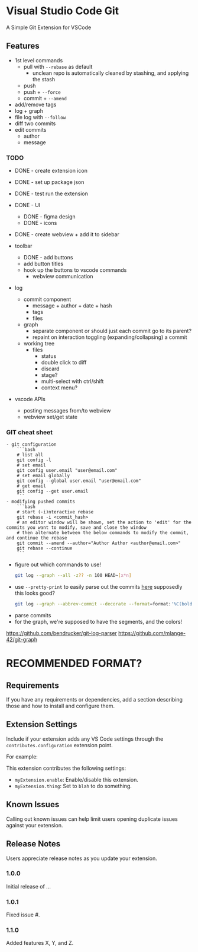 # Visual Studio Code Git
A Simple Git Extension for VSCode

## Features
- 1st level commands
	- pull with `--rebase` as default
		- unclean repo is automatically cleaned by stashing, and applying the stash
	- push
	- push + `--force`
	- commit + `--amend`
- add/remove tags
- log + graph
- file log with `--follow`
- diff two commits
- edit commits
	- author
	- message

### TODO
- DONE - create extension icon
- DONE - set up package json
- DONE - test run the extension
- DONE - UI
	- DONE - figma design
	- DONE - icons
- DONE - create webview + add it to sidebar
- toolbar
	- DONE - add buttons
	- add button titles
	- hook up the buttons to vscode commands
		- webview communication
- log
	- commit component
		- message + author + date + hash
		- tags
		- files
	- graph
		- separate component or should just each commit go to its parent?
		- repaint on interaction toggling (expanding/collapsing) a commit
	- working tree
		- files
			- status
			- double click to diff
			- discard
			- stage?
			- multi-select with ctrl/shift
			- context menu?

- vscode APIs
	- posting messages from/to webview
	- webview set/get state
### GIT cheat sheet
	- git configuration
		```bash
		# list all
		git config -l
		# set email
		git config user.email "user@email.com"
		# set email globally
		git config --global user.email "user@email.com"
		# get email
		git config --get user.email
		```
	- modifying pushed commits
		```bash
		# start (-i)nteractive rebase
		git rebase -i <commit_hash>
		# an editor window will be shown, set the action to 'edit' for the commits you want to modify, save and close the window
		# then alternate between the below commands to modify the commit, and continue the rebase
		git commit --amend --author="Author Author <author@email.com>"
		git rebase --continue
		```

- figure out which commands to use!
	```bash
	git log --graph --all -z?? -n 100 HEAD~[x*n]
	```
- use `--pretty-print` to easily parse out the commits [here](https://www.nushell.sh/cookbook/parsing_git_log.html)
supposedly this looks good?
	```bash
	git log --graph --abbrev-commit --decorate --format=format:'%C(bold blue)%h%C(reset) - %C(bold cyan)%aD%C(reset) %C(bold green)(%ar)%C(reset)%C(bold yellow)%d%C(reset)%n''     %C(white)%s%C(reset) %C(dim white)- %an%C(reset)' --all
	```
- parse commits
- for the graph, we're supposed to have the segments, and the colors!

https://github.com/bendrucker/git-log-parser
https://github.com/mlange-42/git-graph


# RECOMMENDED FORMAT?

## Requirements

If you have any requirements or dependencies, add a section describing those and how to install and configure them.

## Extension Settings

Include if your extension adds any VS Code settings through the `contributes.configuration` extension point.

For example:

This extension contributes the following settings:

* `myExtension.enable`: Enable/disable this extension.
* `myExtension.thing`: Set to `blah` to do something.

## Known Issues

Calling out known issues can help limit users opening duplicate issues against your extension.

## Release Notes

Users appreciate release notes as you update your extension.

### 1.0.0

Initial release of ...

### 1.0.1

Fixed issue #.

### 1.1.0

Added features X, Y, and Z.
